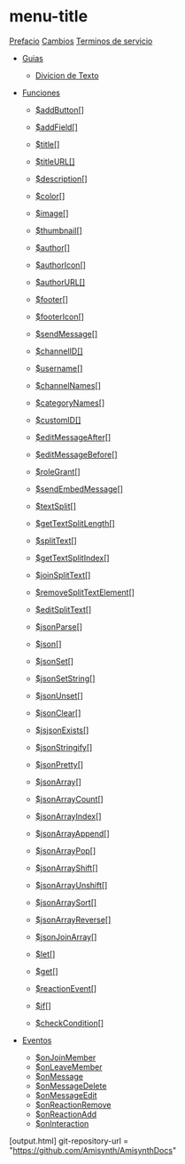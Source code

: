 # menu-title

[Prefacio](./prefacio.md)
[Cambios](./cambios.md)
[Terminos de servicio](./terminos.md)


- [Guias](./guias.md)
    - [Divicion de Texto](funciones/diviciontexto.md)

- [Funciones](funciones/README.md)
     
    - [$addButton[]](funciones/addButton.md)
    - [$addField[]](funciones/addField.md)
    - [$title[]](funciones/title.md)
    - [$titleURL[]](funciones/titleURL.md)

    - [$description[]](funciones/description.md)
    - [$color[]](funciones/color.md)
    - [$image[]](funciones/image.md)
    - [$thumbnail[]](funciones/thumbnail.md)
    - [$author[]](funciones/author.md)
    - [$authorIcon[]](funciones/authorIcon.md)
    - [$authorURL[]](funciones/authorURL.md)
    - [$footer[]](funciones/footer.md)
    - [$footerIcon[]](funciones/footerIcon.md)
    - [$sendMessage[]](funciones/sendMessage.md)
    - [$channelID[]](funciones/channelID.md)
    - [$username[]](funciones/username.md)
    - [$channelNames[]](funciones/channelNames.md)
    - [$categoryNames[]](funciones/categoryNames.md)
    - [$customID[]](funciones/customID.md)
    - [$editMessageAfter[]](funciones/editMessageAfter.md)
    - [$editMessageBefore[]](funciones/editMessageBefore.md)
    - [$roleGrant[]](funciones/roleGrant.md)
    - [$sendEmbedMessage[]](funciones/sendEmbedMessage.md)
    - [$textSplit[]](funciones/textSplit.md)
    - [$getTextSplitLength[]](funciones/getTextSplitLength.md)
    - [$splitText[]](funciones/splitText.md)
    - [$getTextSplitIndex[]](funciones/getTextSplitIndex.md)
    - [$joinSplitText[]](funciones/joinSplitText.md)
    - [$removeSplitTextElement[]](funciones/removeSplitTextElement.md)
    - [$editSplitText[]](funciones/editSplitText.md)
    - [$jsonParse[]](funciones/jsonParse.md)
    - [$json[]](funciones/json.md)
    - [$jsonSet[]](funciones/jsonSet.md)
    - [$jsonSetString[]](funciones/jsonSetString.md)
    - [$jsonUnset[]](funciones/jsonUnset.md)
    - [$jsonClear[]](funciones/jsonClear.md)
    - [$jsjsonExists[]](funciones/jsonExists.md)
    - [$jsonStringify[]](funciones/jsonStringify.md)
    - [$jsonPretty[]](funciones/jsonPretty.md)
    - [$jsonArray[]](funciones/jsonArray.md)
    - [$jsonArrayCount[]](funciones/jsonArrayCount.md)
    - [$jsonArrayIndex[]](funciones/jsonArrayIndex.md)
    - [$jsonArrayAppend[]](funciones/jsonArrayAppend.md)
    - [$jsonArrayPop[]](funciones/jsonArrayPop.md)
    - [$jsonArrayShift[]](funciones/jsonArrayShift.md)
    - [$jsonArrayUnshift[]](funciones/jsonArrayUnshift.md)
    - [$jsonArraySort[]](funciones/jsonArraySort.md)
    - [$jsonArrayReverse[]](funciones/jsonArrayReverse.md)
    - [$jsonJoinArray[]](funciones/jsonJoinArray.md)
    - [$let[]](funciones/let.md)
    - [$get[]](funciones/get.md)
    - [$reactionEvent[]](funciones/reactionEvent.md)
    - [$if[]](funciones/if.md)
    - [$checkCondition[]](funciones/checkCondition.md)


- [Eventos](Eventos/README.md)
    - [$onJoinMember](Eventos/onJoinMember.md)
    - [$onLeaveMember](Eventos/onLeaveMember.md)
    - [$onMessage](Eventos/onMessage.md)
    - [$onMessageDelete](Eventos/onMessageDelete.md)
    - [$onMessageEdit](Eventos/onMessageEdit.md)
    - [$onReactionRemove](Eventos/onReactionRemove.md)
    - [$onReactionAdd](Eventos/onReactionAdd.md)
    - [$onInteraction](Eventos/onInteraction.md)



[output.html]
git-repository-url = "https://github.com/Amisynth/AmisynthDocs"